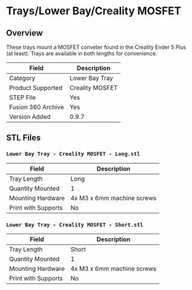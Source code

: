 # Trays/Lower Bay/Creality MOSFET

## Overview

These trays mount a MOSFET conveter found in the Creality Ender 5 Plus (at least). Trays are available in both lengths for convenience.

| Field                 | Description               |
|-----------------------|---------------------------|
| Category              | Lower Bay Tray            |
| Product Supported     | Creality MOSFET           |
| STEP File             | Yes                       |
| Fusion 360 Archive    | Yes                       |
| Version Added         | 0.9.7                     |

## STL Files

### `Lower Bay Tray - Creality MOSFET - Long.stl`

| Field                 | Description                   |
|-----------------------|-------------------------------|
| Tray Length           | Long                          |
| Quantity Mounted      | 1                             |
| Mounting Hardware     | 4x M3 x 6mm machine screws    |
| Print with Supports   | No                            |

### `Lower Bay Tray - Creality MOSFET - Short.stl`

| Field                 | Description                   |
|-----------------------|-------------------------------|
| Tray Length           | Short                         |
| Quantity Mounted      | 1                             |
| Mounting Hardware     | 4x M3 x 6mm machine screws    |
| Print with Supports   | No                            |
